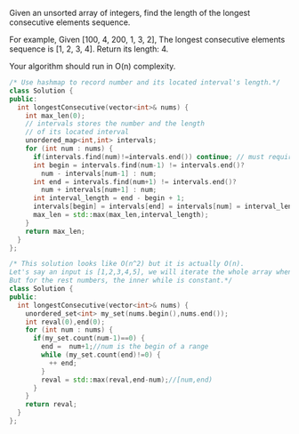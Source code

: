 Given an unsorted array of integers, find the length of the longest consecutive elements sequence.

For example,
Given [100, 4, 200, 1, 3, 2],
The longest consecutive elements sequence is [1, 2, 3, 4]. Return its length: 4.

Your algorithm should run in O(n) complexity.

```cpp
/* Use hashmap to record number and its located interval's length.*/
class Solution {
public:
  int longestConsecutive(vector<int>& nums) {
    int max_len(0);
    // intervals stores the number and the length
    // of its located interval
    unordered_map<int,int> intervals;
    for (int num : nums) {
      if(intervals.find(num)!=intervals.end()) continue; // must required
      int begin = intervals.find(num-1) != intervals.end()?
        num - intervals[num-1] : num;
      int end = intervals.find(num+1) != intervals.end()?
        num + intervals[num+1] : num;
      int interval_length = end - begin + 1;
      intervals[begin] = intervals[end] = intervals[num] = interval_length;
      max_len = std::max(max_len,interval_length);
    }
    return max_len;
  }
};
```

```cpp
/* This solution looks like O(n^2) but it is actually O(n).
Let's say an input is [1,2,3,4,5], we will iterate the whole array when we check 1.
But for the rest numbers, the inner while is constant.*/
class Solution {
public:
  int longestConsecutive(vector<int>& nums) {
    unordered_set<int> my_set(nums.begin(),nums.end());
    int reval(0),end(0);
    for (int num : nums) {
      if(my_set.count(num-1)==0) {
        end =  num+1;//num is the begin of a range
        while (my_set.count(end)!=0) {
          ++ end;
        }
        reval = std::max(reval,end-num);//[num,end)
      }
    }
    return reval;
  }
};
```
